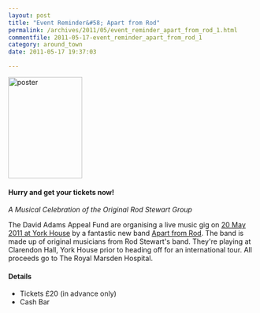 ```yaml
---
layout: post
title: "Event Reminder&#58; Apart from Rod"
permalink: /archives/2011/05/event_reminder_apart_from_rod_1.html
commentfile: 2011-05-17-event_reminder_apart_from_rod_1
category: around_town
date: 2011-05-17 19:37:03

---
```


<a href="/assets/images/2011/ApartfromRod_flyer.jpg" title="See larger version of - poster"><img src="/assets/images/2011/ApartfromRod_flyer_thumb.jpg" width="150" height="206" alt="poster" class="photo right" /></a>

#### Hurry and get your tickets now!

*A Musical Celebration of the Original Rod Stewart Group*

The David Adams Appeal Fund are organising a live music gig on [20 May 2011 at York House](https://stmargarets.london/event/show/200705142766) by a fantastic new band [Apart from Rod](http://www.apartfromrod.com). The band is made up of original musicians from Rod Stewart's band. They're playing at Clarendon Hall, York House prior to heading off for an international tour. All proceeds go to The Royal Marsden Hospital.

#### Details

-   Tickets £20 (in advance only)
-   Cash Bar

